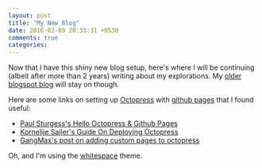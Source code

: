 ```yaml
---
layout: post
title: "My New Blog"
date: 2016-02-09 20:33:31 +0530
comments: true
categories: 
---
```

Now that I have this shiny new blog setup, here's where I will be continuing (albeit after more than 2 years) writing about my explorations. 
My [older blogspot blog](http://kmmankad.blogspot.com) will stay on though.

Here are some links on setting up [Octopress](http://octopress.org/) with [github pages](https://pages.github.com/) that I found useful:

* [Paul Sturgess's Hello Octopress & Github Pages](http://paulsturgess.co.uk/blog/2013/04/24/hello-octopress-and-github-pages/)
* [Kornelije Sajler's Guide On Deploying Octopress](http://learnaholic.me/2012/10/10/deploying-octopress-to-github-pages-and-setting-custom-subdomain-cname/)
* [GangMax's post on adding custom pages to octopress](http://gangmax.me/blog/2012/05/04/add-about-page-in-octopress/)

Oh, and I'm using the [whitespace](https://github.com/lucaslew/whitespace) theme.
